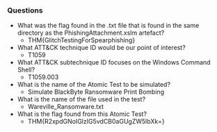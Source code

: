 ### Questions
- What was the flag found in the .txt file that is found in the same directory as the PhishingAttachment.xslm artefact?
	- THM{GlitchTestingForSpearphishing}
- What ATT&CK technique ID would be our point of interest?
	- T1059
- What ATT&CK subtechnique ID focuses on the Windows Command Shell?
	- T1059.003
- What is the name of the Atomic Test to be simulated?
	- Simulate BlackByte Ransomware Print Bombing
- What is the name of the file used in the test?
	- Wareville_Ransomware.txt
- What is the flag found from this Atomic Test?
	- THM{R2xpdGNoIGlzIG5vdCB0aGUgZW5lbXk=}